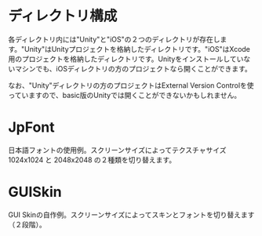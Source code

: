 # ディレクトリ構成

各ディレクトリ内には"Unity"と"iOS"の２つのディレクトリが存在します。"Unity"はUnityプロジェクトを格納したディレクトリです。"iOS"はXcode用のプロジェクトを格納したディレクトリです。Unityをインストールしていないマシンでも、iOSディレクトリの方のプロジェクトなら開くことができます。

なお、"Unity"ディレクトリの方のプロジェクトはExternal Version Controlを使っていますので、basic版のUnityでは開くことができないかもしれません。

# JpFont

日本語フォントの使用例。スクリーンサイズによってテクスチャサイズ 1024x1024 と 2048x2048 の２種類を切り替えます。

# GUISkin

GUI Skinの自作例。スクリーンサイズによってスキンとフォントを切り替えます（２段階）。
